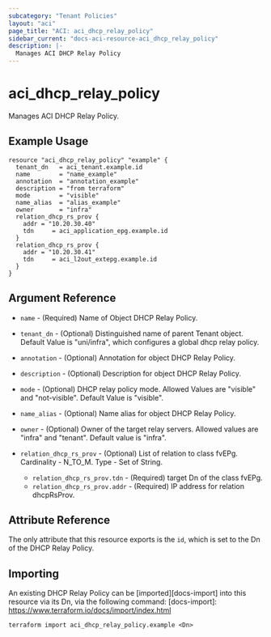 ```yaml
---
subcategory: "Tenant Policies"
layout: "aci"
page_title: "ACI: aci_dhcp_relay_policy"
sidebar_current: "docs-aci-resource-aci_dhcp_relay_policy"
description: |-
  Manages ACI DHCP Relay Policy
---
```

# aci_dhcp_relay_policy
Manages ACI DHCP Relay Policy.
## Example Usage
```hcl
resource "aci_dhcp_relay_policy" "example" {
  tenant_dn   = aci_tenant.example.id
  name        = "name_example"
  annotation  = "annotation_example"
  description = "from terraform"
  mode        = "visible"
  name_alias  = "alias_example"
  owner       = "infra"
  relation_dhcp_rs_prov {
    addr = "10.20.30.40"
    tdn     = aci_application_epg.example.id
  }
  relation_dhcp_rs_prov {
    addr = "10.20.30.41"
    tdn     = aci_l2out_extepg.example.id
  }
}
```

## Argument Reference
- `name` - (Required) Name of Object DHCP Relay Policy.
- `tenant_dn` - (Optional) Distinguished name of parent Tenant object. Default Value is "uni/infra", which configures a global dhcp relay policy.
- `annotation` - (Optional) Annotation for object DHCP Relay Policy.
- `description` - (Optional) Description for object DHCP Relay Policy.
- `mode` - (Optional) DHCP relay policy mode. Allowed Values are "visible" and "not-visible". Default Value is "visible".
- `name_alias` - (Optional) Name alias for object DHCP Relay Policy.
- `owner` - (Optional) Owner of the target relay servers. Allowed values are "infra" and "tenant". Default value is "infra".

- `relation_dhcp_rs_prov` - (Optional) List of relation to class fvEPg. Cardinality - N_TO_M. Type - Set of String.
    - `relation_dhcp_rs_prov.tdn` - (Required) target Dn of the class fvEPg.
    - `relation_dhcp_rs_prov.addr` - (Required) IP address for relation dhcpRsProv.

## Attribute Reference

The only attribute that this resource exports is the `id`, which is set to the Dn of the DHCP Relay Policy.
## Importing
An existing DHCP Relay Policy can be [imported][docs-import] into this resource via its Dn, via the following command:
[docs-import]: https://www.terraform.io/docs/import/index.html
```
terraform import aci_dhcp_relay_policy.example <Dn>
```